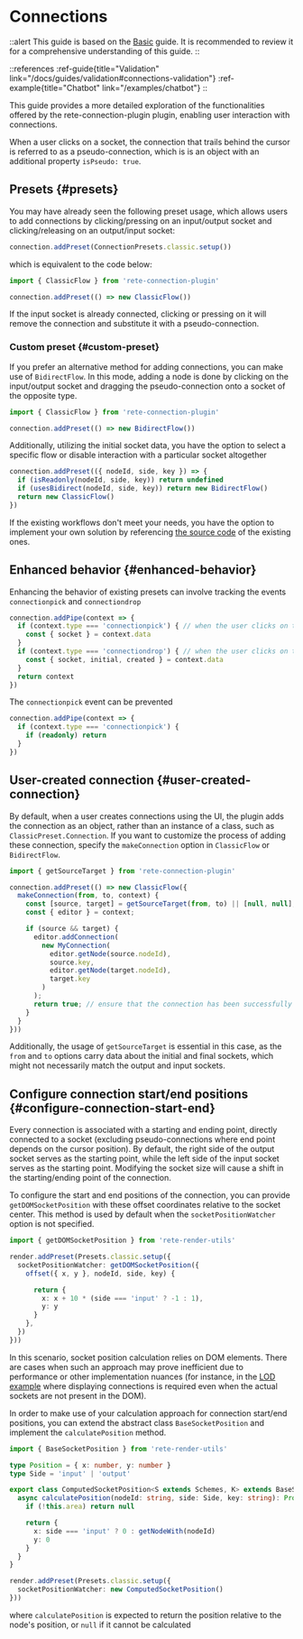 # Connections

::alert
This guide is based on the [Basic](/docs/guides/basic) guide. It is recommended to review it for a comprehensive understanding of this guide.
::

::references
:ref-guide{title="Validation" link="/docs/guides/validation#connections-validation"}
:ref-example{title="Chatbot" link="/examples/chatbot"}
::

This guide provides a more detailed exploration of the functionalities offered by the rete-connection-plugin plugin, enabling user interaction with connections.

When a user clicks on a socket, the connection that trails behind the cursor is referred to as a pseudo-connection, which is is an object with an additional property `isPseudo: true`.

## Presets {#presets}

You may have already seen the following preset usage, which allows users to add connections by clicking/pressing on an input/output socket and clicking/releasing on an output/input socket:

```ts
connection.addPreset(ConnectionPresets.classic.setup())
```

which is equivalent to the code below:

```ts
import { ClassicFlow } from 'rete-connection-plugin'

connection.addPreset(() => new ClassicFlow())
```

If the input socket is already connected, clicking or pressing on it will remove the connection and substitute it with a pseudo-connection.

### Custom preset {#custom-preset}

If you prefer an alternative method for adding connections, you can make use of `BidirectFlow`. In this mode, adding a node is done by clicking on the input/output socket and dragging the pseudo-connection onto a socket of the opposite type.

```ts
import { ClassicFlow } from 'rete-connection-plugin'

connection.addPreset(() => new BidirectFlow())
```

Additionally, utilizing the initial socket data, you have the option to select a specific flow or disable interaction with a particular socket altogether

```ts
connection.addPreset(({ nodeId, side, key }) => {
  if (isReadonly(nodeId, side, key)) return undefined
  if (usesBidirect(nodeId, side, key)) return new BidirectFlow()
  return new ClassicFlow()
})
```

If the existing workflows don't meet your needs, you have the option to implement your own solution by referencing [the source code](https://github.com/retejs/connection-plugin/blob/next/src/flow/builtin/bidirect.ts) of the existing ones.

## Enhanced behavior {#enhanced-behavior}

Enhancing the behavior of existing presets can involve tracking the events `connectionpick` and `connectiondrop`

```ts
connection.addPipe(context => {
  if (context.type === 'connectionpick') { // when the user clicks on the socket
    const { socket } = context.data
  }
  if (context.type === 'connectiondrop') { // when the user clicks on the socket or any area
    const { socket, initial, created } = context.data
  }
  return context
})
```

The `connectionpick` event can be prevented

```ts
connection.addPipe(context => {
  if (context.type === 'connectionpick') {
    if (readonly) return
  }
})
```

## User-created connection {#user-created-connection}

By default, when a user creates connections using the UI, the plugin adds the connection as an object, rather than an instance of a class, such as `ClassicPreset.Connection`. If you want to customize the process of adding these connection, specify the `makeConnection` option in `ClassicFlow` or `BidirectFlow`.

```ts
import { getSourceTarget } from 'rete-connection-plugin'

connection.addPreset(() => new ClassicFlow({
  makeConnection(from, to, context) {
    const [source, target] = getSourceTarget(from, to) || [null, null];
    const { editor } = context;

    if (source && target) {
      editor.addConnection(
        new MyConnection(
          editor.getNode(source.nodeId),
          source.key,
          editor.getNode(target.nodeId),
          target.key
        )
      );
      return true; // ensure that the connection has been successfully added
    }
  }
}))
```

Additionally, the usage of `getSourceTarget` is essential in this case, as the `from` and `to` options carry data about the initial and final sockets, which might not necessarily match the output and input sockets.

## Configure connection start/end positions {#configure-connection-start-end}

Every connection is associated with a starting and ending point, directly connected to a socket (excluding pseudo-connections where end point depends on the cursor position). By default, the right side of the output socket serves as the starting point, while the left side of the input socket serves as the starting point. Modifying the socket size will cause a shift in the starting/ending point of the connection.

To configure the start and end positions of the connection, you can provide `getDOMSocketPosition` with these offset coordinates relative to the socket center. This method is used by default when the `socketPositionWatcher` option is not specified.

```ts
import { getDOMSocketPosition } from 'rete-render-utils'

render.addPreset(Presets.classic.setup({
  socketPositionWatcher: getDOMSocketPosition({
    offset({ x, y }, nodeId, side, key) {

      return {
        x: x + 10 * (side === 'input' ? -1 : 1),
        y: y
      }
    },
  })
}))
```

In this scenario, socket position calculation relies on DOM elements. There are cases when such an approach may prove inefficient due to performance or other implementation nuances (for instance, in the [LOD example](/examples/lod) where displaying connections is required even when the actual sockets are not present in the DOM).

In order to make use of your calculation approach for connection start/end positions, you can extend the abstract class `BaseSocketPosition` and implement the `calculatePosition` method.

```ts
import { BaseSocketPosition } from 'rete-render-utils'

type Position = { x: number, y: number }
type Side = 'input' | 'output'

export class ComputedSocketPosition<S extends Schemes, K> extends BaseSocketPosition<S, K> {
  async calculatePosition(nodeId: string, side: Side, key: string): Promise<Position | null> {
    if (!this.area) return null

    return {
      x: side === 'input' ? 0 : getNodeWith(nodeId)
      y: 0
    }
  }
}

render.addPreset(Presets.classic.setup({
  socketPositionWatcher: new ComputedSocketPosition()
}))
```

where `calculatePosition` is expected to return the position relative to the node's position, or `null` if it cannot be calculated
